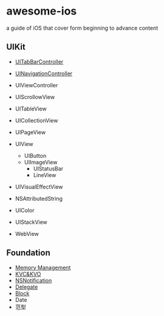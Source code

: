 # awesome-ios

a guide of iOS that cover form beginning to advance content

## UIKit

- [UITabBarController](https://github.com/alflix/awesome-ios/blob/master/UIKit/UITabBar/Tabbar.md)

- [UINavigationController](https://github.com/alflix/awesome-ios/blob/master/UIKit/UINavigation/Navigation.md)

- UIViewController

- UIScrollowView

- UITableView

- UICollectionView

- UIPageView

- UIView

     - UIButton
     - UIImageView
        - UIStatusBar
        - LineView
- UIVisualEffectView

- NSAttributedString

- UIColor

- UIStackView

- WebView

## Foundation

- [Memory Management](https://github.com/alflix/awesome-ios/blob/master/Foundation/Memory%20Management/Memory%20Management.md)
- [KVC&KVO](https://github.com/alflix/awesome-ios/blob/master/Foundation/KVC&KVO/KVC&KVO.md)
- [NSNotification](https://github.com/alflix/awesome-ios/blob/master/Foundation/NSNotification/NSNotification.md)
- [Delegate](https://github.com/alflix/awesome-ios/blob/master/Foundation/Delegate/Delegate.md)
- [Block](https://github.com/alflix/awesome-ios/blob/master/Foundation/Block/Block.md)
- Date
- 范型

